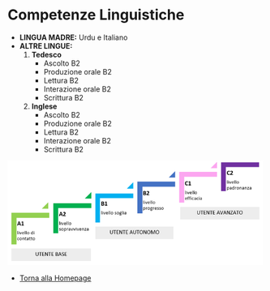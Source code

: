 # Competenze Linguistiche

- **LINGUA MADRE:** Urdu e Italiano
- **ALTRE LINGUE:**
  1. **Tedesco**
     - Ascolto B2
     - Produzione orale B2
     - Lettura B2
     - Interazione orale B2
     - Scrittura B2
  2. **Inglese**
     - Ascolto B2
     - Produzione orale B2
     - Lettura B2
     - Interazione orale B2
     - Scrittura B2

![Schema CEFR](https://raw.githubusercontent.com/faizan-nd/faizan-nd.github.io/main/schema_CEFR.png)
* [Torna alla Homepage](README.md)

